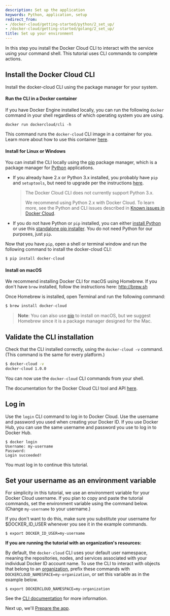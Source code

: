 ```yaml
---
description: Set up the application
keywords: Python, application, setup
redirect_from:
- /docker-cloud/getting-started/python/2_set_up/
- /docker-cloud/getting-started/golang/2_set_up/
title: Set up your environment
---
```


In this step you install the Docker Cloud CLI to interact with the service using your command shell. This tutorial uses CLI commands to complete actions.

## Install the Docker Cloud CLI

Install the docker-cloud CLI using the package manager for your system.

#### Run the CLI in a Docker container

If you have Docker Engine installed locally, you can run the following `docker`
command in your shell regardless of which operating system you are using.

```none
docker run dockercloud/cli -h
```

This command runs the `docker-cloud` CLI image in a container for you. Learn
more about how to use this container
[here](https://github.com/docker/dockercloud-cli#docker-image).

#### Install for Linux or Windows

You can install the CLI locally using the [pip](https://pip.pypa.io/en/stable/)
package manager, which is a package manager for
[Python](https://www.python.org/) applications.

* If you already have 2.x or Python 3.x installed, you probably have `pip` and
`setuptools`, but need to upgrade per the instructions
[here](https://packaging.python.org/installing/).

  > The Docker Cloud CLI does not currently support Python 3.x.
  >
  > We recommend using Python 2.x with Docker Cloud. To learn more,
  see the Python and CLI issues described in
  [Known issues in Docker Cloud](/docker-cloud/docker-errors-faq.md).

* If you do not have Python or `pip` installed, you can either [install
Python](https://wiki.python.org/moin/BeginnersGuide/Download) or use this
[standalone pip
installer](https://pip.pypa.io/en/latest/installing/#installing-with-get-pip-py). You do not need Python for our purposes, just `pip`.

Now that you have `pip`, open a shell or terminal
window and run the following command to install the docker-cloud CLI:

```bash
$ pip install docker-cloud
```

#### Install on macOS

We recommend installing Docker CLI for macOS using Homebrew. If you don't have `brew` installed, follow the instructions here: <a href="http://brew.sh" target="_blank">http://brew.sh</a>

Once Homebrew is installed, open Terminal and run the following command:

```bash
$ brew install docker-cloud
```

> **Note**: You can also use [pip](https://pip.pypa.io/en/stable/) to install on macOS, but we suggest Homebrew since it is a package manager designed for the Mac.

## Validate the CLI installation
Check that the CLI installed correctly, using the `docker-cloud -v` command. (This command is the same for every platform.)

```bash
$ docker-cloud -v
docker-cloud 1.0.0
```

You can now use the `docker-cloud` CLI commands from your shell.

The documentation for the Docker Cloud CLI tool and API [here](/apidocs/docker-cloud.md).


## Log in

Use the `login` CLI command to log in to Docker Cloud. Use the username and password you used when creating your Docker ID. If you use Docker Hub, you can use the same username and password you use to log in to Docker Hub.

```
$ docker login
Username: my-username
Password:
Login succeeded!
```

You must log in to continue this tutorial.

## Set your username as an environment variable

For simplicity in this tutorial, we use an environment variable for your Docker Cloud username. If you plan to copy and paste the tutorial commands, set the environment variable using the command below. (Change `my-username` to your username.)

If you don't want to do this, make sure you substitute your username for $DOCKER_ID_USER whenever you see it in the example commands.

```none
$ export DOCKER_ID_USER=my-username
```

**If you are running the tutorial with an organization's resources:**

By default, the `docker-cloud` CLI uses your default user namespace, meaning the
repositories, nodes, and services associated with your individual Docker ID
account name. To use the CLI to interact with objects that belong to an
[organization](../../orgs.md), prefix these commands with
`DOCKERCLOUD_NAMESPACE=my-organization`, or set this variable as in the example below.

```none
$ export DOCKERCLOUD_NAMESPACE=my-organization
```


 See the [CLI documentation](../../installing-cli.md#use-the-docker-cloud-cli-with-an-organization) for more information.


Next up, we'll [Prepare the app](3_prepare_the_app.md).

